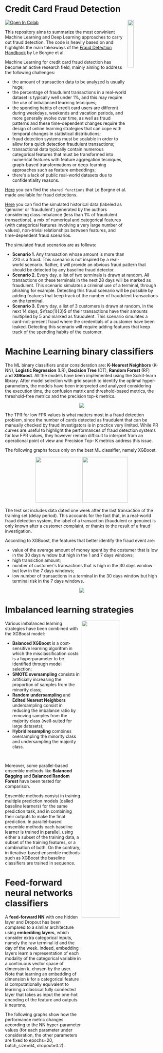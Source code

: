 # Credit Card Fraud Detection

<a target="_blank" href="https://colab.research.google.com/github/silviapoletti/fraud-detection/blob/89f122f995921d19cda13a9bdb4fb63811814859/Fraud_detection_notebook.ipynb">
  <img src="https://colab.research.google.com/assets/colab-badge.svg" alt="Open In Colab"/>
</a>

<img align="right" width="20%" src="https://prop.idcheck.tech/assets/img/fraud-detection.png">

This repository aims to summarize the most convinient Machine Learning and Deep Learning approaches to carry out fraud detection. The code is heavily based on and highlights the main takeaways of the [Fraud Detection Handbook](https://fraud-detection-handbook.github.io/fraud-detection-handbook/Foreword.html) by Le Borgne et al.

Machine Learning for credit card fraud detection has become an active research field, mainly aiming to address the following challenges:
* the amount of transaction data to be analyzed is usually huge;
* the percentage of fraudulent transactions in a real-world dataset is typically well under 1%, and this may require the use of imbalanced learning tecniques;
* the spending habits of credit card users are different during weekdays, weekends and vacation periods, and more generally evolve over time, as well as fraud patterns and these time-dependent changes require the design of online learning strategies that can cope with temporal changes in statistical distributions;
* fraud detection systems must be scalable in order to allow for a quick detection fraudulent transactions;
* transactional data typically contain numerous categorical features that must be transformed into numerical features with feature aggregation tecniques, graph-based transformations or deep-learning approaches such as feature embeddings;
* there's a lack of public real-world datasets due to confidentiality reasons.

[Here](https://raw.githubusercontent.com/Fraud-Detection-Handbook/fraud-detection-handbook/main/Chapter_References/shared_functions.py
) you can find the `shared functions` that Le Borgne et al. made available for fraud detections.

[Here](https://github.com/Fraud-Detection-Handbook/simulated-data-raw) you can find the simulated historical data (labeled as 'genuine' or 'fraudulent') generated by the authors considering class imbalance (less than 1% of fraudulent transactions), a mix of numerical and categorical features (with categorical features involving a very large number of values), non-trivial relationships between features, and time-dependent fraud scenarios.

The simulated fraud scenarios are as follows:
* **Scenario 1**. Any transaction whose amount is more than $220$ is a fraud. This scenario is not inspired by a real-world scenario. Rather, it will provide an obvious fraud pattern that should be detected by any baseline fraud detector. 
* **Scenario 2**. Every day, a list of two terminals is drawn at random. All transactions on these terminals in the next 28 days will be marked as fraudulent. This scenario simulates a criminal use of a terminal, through phishing for example. Detecting this fraud scenario will be possible by adding features that keep track of the number of fraudulent transactions on the terminal. 
* **Scenario 3**. Every day, a list of 3 customers is drawn at random. In the next 14 days, $\frac{1}{3}$ of their transactions have their amounts multiplied by $5$ and marked as fraudulent. This scenario simulates a card-not-present fraud where the credentials of a customer have been leaked. Detecting this scenario will require adding features that keep track of the spending habits of the customer.

# Machine Learning binary classifiers

The ML binary classifiers under consideration are: **K-Nearest Neighbors** (K-NN), **Logistic Regression** (LR), **Decision Tree** (DT), **Random Forest** (RF) and **XGBoost**. All the models have been implemented using the Scikit-learn library.
After model selection with grid search to identify the optimal hyper-parameters, the models have been interpreted and analyzed considering the execution time, the confusion matrix and threshold-based metrics, the threshold-free metrics and the precision top-k metrics.

<p align="center">
  <img src="https://github.com/silviapoletti/fraud-detection/blob/4034de90bfa26512aa0e57ef44951d3ac717eed0/visualizations/ML_comparison.png">
</p>

The TPR for low FPR values is what matters most in a fraud detection problem, since the number of cards detected as fraudulent that can be manually checked by fraud investigators is in practice very limited. While PR curves are useful to highlight the performances of fraud detection systems for low FPR values, they however remain difficult to interpret from an operational point of view and Precision Top- K metrics address this issue.

The following graphs focus only on the best ML classifier, namely XGBoost.

<p align="center">
  <img src="https://github.com/silviapoletti/fraud-detection/blob/3743935d9933267ee764808e749942d61a37254c/visualizations/topk_random.png" height=150>
  <img src="https://github.com/silviapoletti/fraud-detection/blob/7a6e48f7ba70bdb81276c7284f2e1c7a077d4e28/visualizations/topk_xgboost.png" height=150>
</p>

The test set includes data dated one week after the last transaction of the training set (delay period). This accounts for the fact that, in a real-world fraud detection system, the label of a transaction (fraudulent or genuine) is only known after a customer complaint, or thanks to the result of a fraud investigation.

According to XGBoost, the features that better identify the fraud event are:
* value of the average amount of money spent by the costumer that is low in the 30 days window but high in the 1 and 7 days windows;
* high transiction amount;
* number of customer's transactions that is high in the 30 days window but low in the 7 days windows;
* low number of transactions in a terminal in the 30 days window but high terminal risk in the 7 days windows.

<p align="center">
  <img src="https://github.com/silviapoletti/fraud-detection/blob/3ff7d7657366f7e74883797b6b5b50c8025ff3cb/visualizations/feat_importance_xgboost.png">
</p>

#  Imbalanced learning strategies

<img align="right" width="50%" src="https://github.com/silviapoletti/fraud-detection/blob/7de14175a7f4dcb891903fe5c29fc282f100011d/visualizations/imbalanced_learning.png">

Various imbalanced learning strategies have been combined with the XGBoost model:
* **Balanced XGBoost** is a cost-sensitive learning algorithm in which the misclassification costs is a hyperparameter to be identified through model selection;
* **SMOTE oversampling** consists in artificially increasing the proportion of samples from the minority class;
* **Random undersampling** and **Edited Nearest Neighbors** undersampling consist in reducing the imbalance ratio by removing samples from the majority class (well-suited for large datasets);
* **Hybrid resampling** combines oversampling the minority class and undersampling the majority class.

&nbsp;

<img align="right" width="50%" src="https://github.com/silviapoletti/fraud-detection/blob/7e395e617991b1f431f4dfb4984438e7d4caeffb/visualizations/imbalanced_learning_parallel_ensemble.png">

Moreover, some parallel-based ensemble methods like **Balanced Bagging** and **Balanced Random Forest** have been tested for comparison.

Ensemble methods consist in training multiple prediction models (called baseline learners) for the same prediction task, and in combining their outputs to make the final prediction. 
In parallel-based ensemble methods each baseline learner is trained in parallel, using either a subset of the training data, a subset of the training features, or a combination of both. 
On the contrary, in iterative-based ensemble methods such as XGBoost the baseline classifiers are trained in sequence.

# Feed-forward neural networks classifiers

A **feed-forward NN** with one hidden layer and Dropout has been compared to a similar architecture using **embedding layers**, which consider extra categorical inputs, namely the raw terminal id and the day of the week. Indeed, embedding layers learn a representation of each modality of the categorical variable in a continuous vector space of dimension $k$, chosen by the user. Note that learning an embedding of dimension $k$ for a categorical feature is computationally equivalent to learning a classical fully connected layer that takes as input the one-hot encoding of the feature and outputs $k$ neurons.

The following graphs show how the performance metric changes according to the NN hyper-parameter values (for each parameter under consideration, the other parameters are fixed to epochs=20, batch_size=64, dropout=0.2).
<p align="center">
  <img src="https://github.com/silviapoletti/fraud-detection/blob/2ed92729a56c09a2c28edb7a15bf00e51eecfa6c/visualizations/NN_epochs.png" width="80%">
  <img src="https://github.com/silviapoletti/fraud-detection/blob/2ed92729a56c09a2c28edb7a15bf00e51eecfa6c/visualizations/NN_batches.png" width="80%">
  <img src="https://github.com/silviapoletti/fraud-detection/blob/2ed92729a56c09a2c28edb7a15bf00e51eecfa6c/visualizations/NN_dropout.png" width="80%">
</p>

All the deep learning models, including the ones in the following sections, have been implemented in PyTorch.

# Autoencoders for anomaly detection

Fraud detection can be formalized as as an **unsupervised learning** anomaly detection or outlier detection taks, aiming to identify items that are rare or differ significantly from the "normal" behavior, observable in the majority of the data. 

<img align="right" width="50%" src="https://github.com/silviapoletti/fraud-detection/blob/cd579d1da2a54dfbc2e96e330787e42486c9ce19/visualizations/autoencoder_performance.png">

An **Autoencoder** can therefore be used to model the normal behavior of data and detect outliers using the reconstruction error as an indicator. Indeed, the reconstruction error of "normal" data will be lower than the reconstruction error of outliers.

For comparison, **Isolation Forest** has been implemented as an alternative unsupervised anomaly detector that relies on tree-based models.

Finally, the autoencoder can be used in a **semi-supervised learning** setting in which a feed-forward NN trained on labeled data is provided with the unsupervised risk score computed by the autoencoder (reconstruction error) as an additional variable to the supervised model. The three metrics for our data are very close, with or without the additional feature. Nevertheless, with a different setting there can be a benefit, especially if the quantity of available unlabeled data is much larger than the quantity of labeled data. Moreover, this semi-supervised technique can be improved by training two separate autoencoders, one for each class, and by using both reconstruction errors as additional variables.

# Sequential models for context-aware fraud detection

Context-aware fraud detection is based on feature aggregation in order to consider the context (e.g. the cardholder history) associated with a transaction to make predictions. The context is established based on a landmark variable, which here can be the Customer ID. Concretely, one starts by building the sequence (usually of fixed-size) of historical transactions, chronologically ordered from the oldest to the current one, that have the same Customer ID as the current transaction.


<img align="right" width="50%" src="https://github.com/silviapoletti/fraud-detection/blob/d10b60a6a57ccb8899a3370a660a3c61da28ba04/visualizations/sequential_performance.png">

There are two main sequential learning approaches to deal with sequential dependency between data points:
* Sliding window methods, which often tend to ignore the order between data points within the window (e.g. **1D convolutional neural networks**);
* Sequential models that are designed explicitly to consider the sequential order between consecutive data points (e.g. recurrent neural networks such as **Long Short-Term Memory networks** which make use of several gates, i.e. neurons with sigmoid activations, to cleverly select the right information to keep from the previous state and the right information to integrate from the current input).

In addition, the **Attention module** takes in input all the hidden states of the sequential model and combines them in a relevant manner with respect to a certain context. More precisely, given a context vector $c$ and the sequence of hidden states $h_i$, the Attention module computes an attention score $a_i$ for each hidden state, generally using a similarity measure like a dot product between $c$ and $h_i$. Then, these scores are normalized with softmax and used to compute a global output state with a linear combination $\sum a_i * h_i$. 

<p align="center">
    <img src="https://github.com/Fraud-Detection-Handbook/fraud-detection-handbook/blob/main/Chapter_7_DeepLearning/images/attention.png" width="60%">
</p>
<p align="center">
    <em>Source: https://github.com/Fraud-Detection-Handbook/fraud-detection-handbook/blob/main/Chapter_7_DeepLearning/images/attention.png</em>
</p>

In fraud detection, a reasonable choice is to consider a representation of the transaction that we aim to classify (i.e. the last transaction) as context, in order to select the correct elements from the previous transactions. As representation, it's possible to use a projection of the last transaction.




